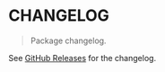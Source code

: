 # CHANGELOG

> Package changelog.

See [GitHub Releases](https://github.com/stdlib-js/string-base-camelcase/releases) for the changelog.